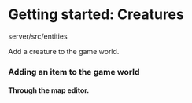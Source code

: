 # Getting started: Creatures

server/src/entities

Add a creature to the game world.

### Adding an item to the game world

#### Through the map editor.
